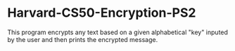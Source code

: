 # Harvard-CS50-Encryption-PS2
This program encrypts any text based on a given alphabetical "key" inputed by the user and then prints the encrypted message.
